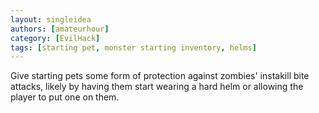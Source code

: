 ```yaml
---
layout: singleidea
authors: [amateurhour]
category: [EvilHack]
tags: [starting pet, monster starting inventory, helms]
---
```

Give starting pets some form of protection against zombies' instakill bite attacks, likely by having them start wearing a hard helm or allowing the player to put one on them.
